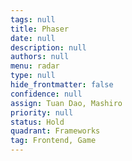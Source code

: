 ```yaml
---
tags: null
title: Phaser
date: null
description: null
authors: null
menu: radar
type: null
hide_frontmatter: false
confidence: null
assign: Tuan Dao, Mashiro
priority: null
status: Hold
quadrant: Frameworks
tag: Frontend, Game
---
```


